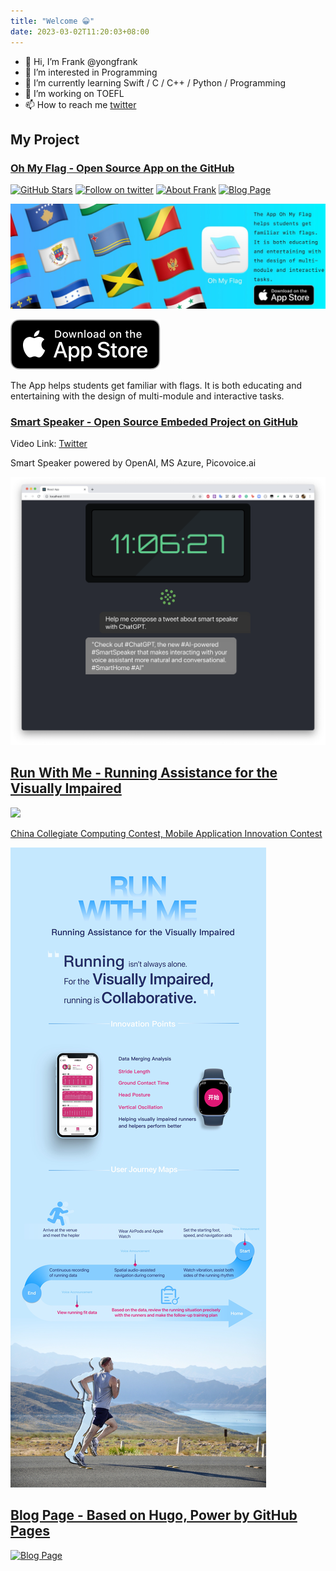 ```yaml
---
title: "Welcome 😀"
date: 2023-03-02T11:20:03+08:00
---
```


<!-- https://github.com/DavidAnson/markdownlint -->
<!-- markdownlint-disable MD033 -->

- 👋 Hi, I’m Frank @yongfrank
- 👀 I’m interested in Programming
- 🌱 I’m currently learning Swift / C / C++ / Python /  Programming
- 💞️ I’m working on TOEFL
- 📫 How to reach me [twitter](https://twitter.com/cyongfrank)

## My Project

### [Oh My Flag - Open Source App on the GitHub](https://github.com/yongfrank/OhMyFlag-WWDC22)

[![GitHub Stars](https://img.shields.io/github/stars/yongfrank/OhMyFlag-WWDC22.svg?style=social)](https://github.com/yongfrank/OhMyFlag-WWDC22)
[![Follow on twitter](https://img.shields.io/twitter/follow/cyongfrank)](https://twitter.com/intent/follow?screen_name=cyongfrank)
[![About Frank](https://img.shields.io/badge/Find_More_Project-yongfrank.github.io/about-9ef)](https://yongfrank.github.io/about)
[![Blog Page](https://img.shields.io/badge/Blog_Page-yongfrank.github.io-success)](https://yongfrank.github.io/)

[![Banner for App Store](https://github.com/yongfrank/OhMyFlag-WWDC22/blob/main/resources/banner.jpeg?raw=true)](https://apps.apple.com/app/oh-my-flag/id6446227923)

[![Download on the App Store](/img/download-on-the-app-store.svg)](https://apps.apple.com/app/oh-my-flag/id6446227923)

The App helps students get familiar with flags. It is both educating and entertaining with the design of multi-module and interactive tasks.

### [Smart Speaker - Open Source Embeded Project on GitHub](https://github.com/yongfrank/SmartSpeaker)

Video Link: [Twitter](https://twitter.com/i/status/1629315971977719808)

Smart Speaker powered by OpenAI, MS Azure, Picovoice.ai

![Smart Speaker](https://github.com/yongfrank/SmartSpeaker/raw/master/resources/screenshot.png?raw=true)

## [Run With Me - Running Assistance for the Visually Impaired](https://github.com/yongfrank/RunWithMe)

![](https://img.shields.io/badge/CCCC_MAIC-Second_Prize-lightgrey)

[China Collegiate Computing Contest, Mobile Application Innovation Contest](http://www.appcontest.net/)

![Run with Me Poster](https://github.com/yongfrank/RunWithMe/raw/firebase-development/RunWithMePoster_en_revised.jpeg)

## [Blog Page - Based on Hugo, Power by GitHub Pages](https://yongfrank.github.io)

[![Blog Page](https://img.shields.io/badge/Blog_Page-yongfrank.github.io-success)](https://yongfrank.github.io/)
